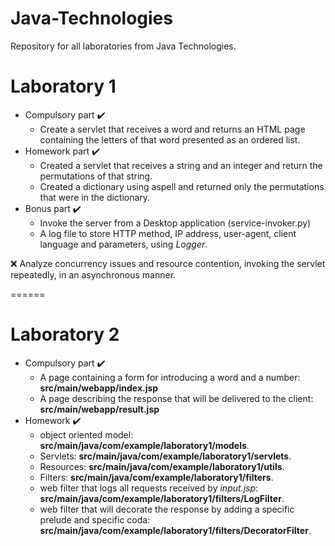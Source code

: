 # Java-Technologies
Repository for all laboratories from Java Technologies.

# Laboratory 1

* Compulsory part :heavy_check_mark:
    *  Create a servlet that receives a word and returns an HTML page containing the letters of that word presented as an ordered list. 
* Homework part :heavy_check_mark:
    * Created a servlet that receives a string and an integer and return the permutations of that string.
    * Created a dictionary using aspell and returned only the permutations that were in the dictionary.
* Bonus part :heavy_check_mark:
    * Invoke the server from a Desktop application (service-invoker.py)
    * A log file to store HTTP method, IP address, user-agent, client language and parameters, using *Logger*.

:x: Analyze concurrency issues and resource contention, invoking the servlet repeatedly, in an asynchronous manner.

======

# Laboratory 2
* Compulsory part :heavy_check_mark:
   * A page containing a form for introducing a word and a number: **src/main/webapp/index.jsp**
   * A page describing the response that will be delivered to the client: **src/main/webapp/result.jsp**
* Homework :heavy_check_mark:
   * object oriented model: **src/main/java/com/example/laboratory1/models**.
   * Servlets: **src/main/java/com/example/laboratory1/servlets**.
   * Resources: **src/main/java/com/example/laboratory1/utils**.
   * Filters: **src/main/java/com/example/laboratory1/filters**.
   * web filter that logs all requests received by *input.jsp*: **src/main/java/com/example/laboratory1/filters/LogFilter**.
   * web filter that will decorate the response by adding a specific prelude and specific coda: **src/main/java/com/example/laboratory1/filters/DecoratorFilter**.
